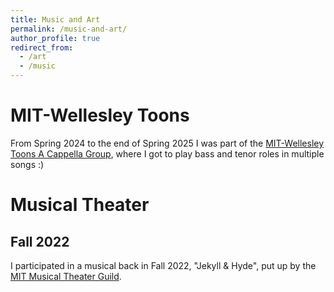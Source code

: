 ```yaml
---
title: Music and Art
permalink: /music-and-art/
author_profile: true
redirect_from:
  - /art
  - /music
---
```

# MIT-Wellesley Toons

From Spring 2024 to the end of Spring 2025 I was part of the [MIT-Wellesley Toons A Cappella Group](https://toons.mit.edu), where I got to play bass and tenor roles in multiple songs :)

# Musical Theater

## Fall 2022
I participated in a musical back in Fall 2022, "Jekyll & Hyde", put up by the [MIT Musical Theater Guild](https://mtg.mit.edu/8/).
